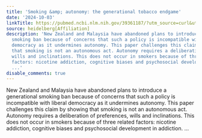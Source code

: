```yaml
---
title: 'Smoking &amp; autonomy: the generational tobacco endgame'
date: '2024-10-03'
linkTitle: https://pubmed.ncbi.nlm.nih.gov/39361187/?utm_source=curl&utm_medium=rss&utm_campaign=pubmed-2&utm_content=1FakS-2QOkCT8HsMOQP1bCRQ4YzyumYOmxmF0moLsQ3dFB1E9V&fc=20220326224207&ff=20241004202135&v=2.18.0.post9+e462414
source: heidelberg[Affiliation]
description: 'New Zealand and Malaysia have abandoned plans to introduce a generational
  smoking ban because of concerns that such a policy is incompatible with liberal
  democracy as it undermines autonomy. This paper challenges this claim by showing
  that smoking is not an autonomous act. Autonomy requires a deliberation of preferences,
  wills and inclinations. This does not occur in smokers because of three related
  factors: nicotine addiction, cognitive biases and psychosocial development in addiction.
  ...'
disable_comments: true
---
```

New Zealand and Malaysia have abandoned plans to introduce a generational smoking ban because of concerns that such a policy is incompatible with liberal democracy as it undermines autonomy. This paper challenges this claim by showing that smoking is not an autonomous act. Autonomy requires a deliberation of preferences, wills and inclinations. This does not occur in smokers because of three related factors: nicotine addiction, cognitive biases and psychosocial development in addiction. ...